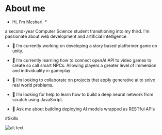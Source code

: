 # About me 

* Hi, I'm Meshari. *

 a second-year Computer Science student transitioning into my third. I'm passionate about web development and artificial intelligence. 
 
- 🔭 I’m currently working on developing a story based platformer game on unity.
  
- 🌱 I’m currently learning how to connect openAI API to video games to create so call smart NPCs. Allowing players a greater level of immersion and individuality in gameplay
  
- 👯  I’m looking to collaborate on projects that apply generative ai to solve real world problems.
  
- 🤔 I’m looking for help to learn how to build a deep neural network from scratch using JavaScript.
  
- 💬 Ask me about building deploying AI models wrapped as RESTful APIs

#Skills

![alt text](URL "https://simpleicons.org/icons/cplusplus.svg")

